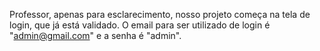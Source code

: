 Professor, apenas para esclarecimento, nosso projeto começa na tela de login, que já está validado.
O email para ser utilizado de login é "admin@gmail.com" e a senha é "admin".
